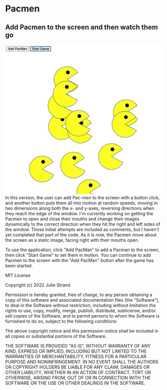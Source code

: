 # Pacmen
## Add Pacmen to the screen and then watch them go <br>
<img src="pacmen.png"><br>
In this version, the user can add Pac-men to the screen with a button click, and another button puts them all into motion at random speeds, moving in two dimensions along both the x- and y-axes, reversing directions when they reach the edge of the window. I'm currently working on getting the Pacmen to open and close their mouths and change their images dynamically to the correct direction when they hit the right and left sides of the window. Those initial attempts are included as comments, but I haven't yet completed that part of the code. As it is now, the Pacmen move about the screen as a static image, facing right with their mouths open.

To use the application, click "Add PacMan" to add a Pacman to the screen, then click "Start Game" to set them in motion. You can continue to add Pacmen to the screen with the "Add PacMan" button after the game has been started.

MIT License

Copyright (c) 2022 Julie Strand

Permission is hereby granted, free of charge, to any person obtaining a copy
of this software and associated documentation files (the "Software"), to deal
in the Software without restriction, including without limitation the rights
to use, copy, modify, merge, publish, distribute, sublicense, and/or sell
copies of the Software, and to permit persons to whom the Software is
furnished to do so, subject to the following conditions:

The above copyright notice and this permission notice shall be included in all
copies or substantial portions of the Software.

THE SOFTWARE IS PROVIDED "AS IS", WITHOUT WARRANTY OF ANY KIND, EXPRESS OR
IMPLIED, INCLUDING BUT NOT LIMITED TO THE WARRANTIES OF MERCHANTABILITY,
FITNESS FOR A PARTICULAR PURPOSE AND NONINFRINGEMENT. IN NO EVENT SHALL THE
AUTHORS OR COPYRIGHT HOLDERS BE LIABLE FOR ANY CLAIM, DAMAGES OR OTHER
LIABILITY, WHETHER IN AN ACTION OF CONTRACT, TORT OR OTHERWISE, ARISING FROM,
OUT OF OR IN CONNECTION WITH THE SOFTWARE OR THE USE OR OTHER DEALINGS IN THE
SOFTWARE.

